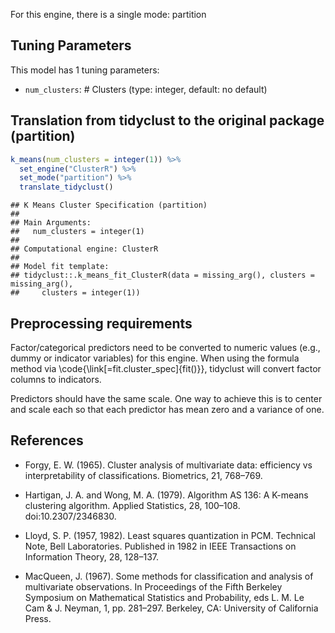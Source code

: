 


For this engine, there is a single mode: partition

## Tuning Parameters



This model has 1 tuning parameters:

- `num_clusters`: # Clusters (type: integer, default: no default)

## Translation from tidyclust to the original package (partition)


```r
k_means(num_clusters = integer(1)) %>% 
  set_engine("ClusterR") %>% 
  set_mode("partition") %>% 
  translate_tidyclust()
```

```
## K Means Cluster Specification (partition)
## 
## Main Arguments:
##   num_clusters = integer(1)
## 
## Computational engine: ClusterR 
## 
## Model fit template:
## tidyclust::.k_means_fit_ClusterR(data = missing_arg(), clusters = missing_arg(), 
##     clusters = integer(1))
```

## Preprocessing requirements


Factor/categorical predictors need to be converted to numeric values (e.g., dummy or indicator variables) for this engine. When using the formula method via \\code{\\link[=fit.cluster_spec]{fit()}}, tidyclust will convert factor columns to indicators.


Predictors should have the same scale. One way to achieve this is to center and 
scale each so that each predictor has mean zero and a variance of one.

## References

- Forgy, E. W. (1965). Cluster analysis of multivariate data: efficiency vs interpretability of classifications. Biometrics, 21, 768–769.

- Hartigan, J. A. and Wong, M. A. (1979). Algorithm AS 136: A K-means clustering algorithm. Applied Statistics, 28, 100–108. doi:10.2307/2346830.

- Lloyd, S. P. (1957, 1982). Least squares quantization in PCM. Technical Note, Bell Laboratories. Published in 1982 in IEEE Transactions on Information Theory, 28, 128–137.

- MacQueen, J. (1967). Some methods for classification and analysis of multivariate observations. In Proceedings of the Fifth Berkeley Symposium on Mathematical Statistics and Probability, eds L. M. Le Cam & J. Neyman, 1, pp. 281–297. Berkeley, CA: University of California Press.
